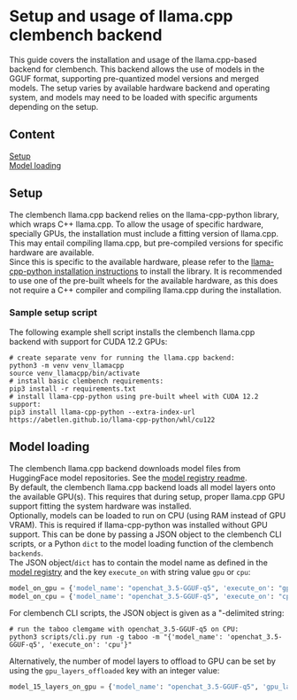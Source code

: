 # Setup and usage of llama.cpp clembench backend
This guide covers the installation and usage of the llama.cpp-based backend for clembench. This backend allows the use 
of models in the GGUF format, supporting pre-quantized model versions and merged models. The setup varies by available 
hardware backend and operating system, and models may need to be loaded with specific arguments depending on the setup.  
## Content
[Setup](#setup)  
[Model loading](#model-loading)
## Setup
The clembench llama.cpp backend relies on the llama-cpp-python library, which wraps C++ llama.cpp. To allow the usage of 
specific hardware, specially GPUs, the installation must include a fitting version of llama.cpp. This may entail 
compiling llama.cpp, but pre-compiled versions for specific hardware are available.  
Since this is specific to the available hardware, please refer to the [llama-cpp-python installation instructions](https://llama-cpp-python.readthedocs.io/en/latest/#installation) 
to install the library. It is recommended to use one of the pre-built wheels for the available hardware, as this does not require a C++ compiler 
and compiling llama.cpp during the installation.
### Sample setup script
The following example shell script installs the clembench llama.cpp backend with support for CUDA 12.2 GPUs:
```shell
# create separate venv for running the llama.cpp backend:
python3 -m venv venv_llamacpp
source venv_llamacpp/bin/activate
# install basic clembench requirements:
pip3 install -r requirements.txt
# install llama-cpp-python using pre-built wheel with CUDA 12.2 support:
pip3 install llama-cpp-python --extra-index-url https://abetlen.github.io/llama-cpp-python/whl/cu122
```
## Model loading
The clembench llama.cpp backend downloads model files from HuggingFace model repositories. See the [model registry readme](model_backend_registry_readme.md).  
By default, the clembench llama.cpp backend loads all model layers onto the available GPU(s). This requires that during 
setup, proper llama.cpp GPU support fitting the system hardware was installed.  
Optionally, models can be loaded to run on CPU (using RAM instead of GPU VRAM). This is required if llama-cpp-python was 
installed without GPU support. This can be done by passing a JSON object to the clembench CLI scripts, or a Python `dict` 
to the model loading function of the clembench `backends`.  
The JSON object/`dict` has to contain the model name as defined in the [model registry](model_backend_registry_readme.md) 
and the key `execute_on` with string value `gpu` or `cpu`:
```python
model_on_gpu = {'model_name': "openchat_3.5-GGUF-q5", 'execute_on': "gpu"}
model_on_cpu = {'model_name': "openchat_3.5-GGUF-q5", 'execute_on': "cpu"}
```
For clembench CLI scripts, the JSON object is given as a "-delimited string:
```shell
# run the taboo clemgame with openchat_3.5-GGUF-q5 on CPU:
python3 scripts/cli.py run -g taboo -m "{'model_name': 'openchat_3.5-GGUF-q5', 'execute_on': 'cpu'}"
```
Alternatively, the number of model layers to offload to GPU can be set by using the `gpu_layers_offloaded` key with an 
integer value:
```python
model_15_layers_on_gpu = {'model_name': "openchat_3.5-GGUF-q5", 'gpu_layers_offloaded': 15}
```